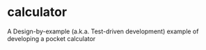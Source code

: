 # calculator
A Design-by-example (a.k.a. Test-driven development) example of developing a pocket calculator
